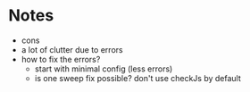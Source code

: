 # Notes

- cons
- a lot of clutter due to errors
- how to fix the errors?
  - start with minimal config (less errors)
  - is one sweep fix possible? 
don't use checkJs by default
